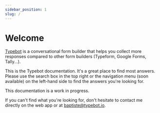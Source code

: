 ```yaml
---
sidebar_position: 1
slug: /
---
```


# Welcome

[Typebot](https://www.typebot.io) is a conversational form builder that helps you collect more responses compared to other form builders (Typeform, Google Forms, Tally...).

This is the Typebot documentation. It's a great place to find most answers. Please use the search box in the top right or the navigation menu (soon available) on the left-hand side to find the answers you're looking for.

This documentation is a work in progress.

If you can't find what you're looking for, don't hesitate to contact me directly on the web app or at baptiste@typebot.io.
